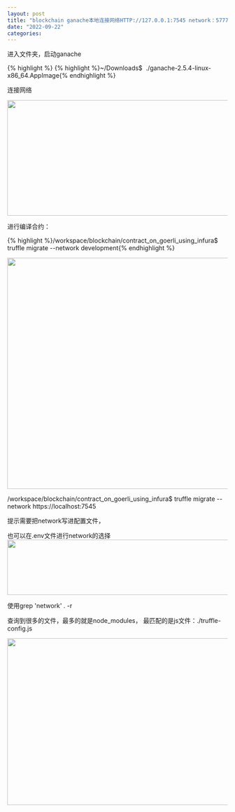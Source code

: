 ```yaml
---
layout: post
title: "blockchain ganache本地连接网络HTTP://127.0.0.1:7545 network：5777"
date: "2022-09-22"
categories: 
---
```

<p>进入文件夹，启动ganache</p>

{% highlight %}
{% highlight %}~/Downloads$&nbsp; ./ganache-2.5.4-linux-x86_64.AppImage{% endhighlight %}

<p>连接网络</p>

<p><img height="264" src="/uploads/ckeditor/pictures/473/image-20220922171331-1.png" width="1129" /></p>

<p>进行编译合约：</p>

<p>{% highlight %}/workspace/blockchain/contract_on_goerli_using_infura$ truffle migrate --network development{% endhighlight %}</p>

<p><img height="528" src="/uploads/ckeditor/pictures/474/image-20220922172221-1.png" width="1920" /></p>

<p>/workspace/blockchain/contract_on_goerli_using_infura$ truffle migrate --network https://localhost:7545</p>

<p>提示需要把network写进配置文件，</p>

<p>也可以在.env文件进行network的选择<img height="126" src="/uploads/ckeditor/pictures/475/image-20220922173747-2.png" width="1005" /></p>

<p>使用grep &#39;network&#39; . -r</p>

<p>查询到很多的文件，最多的就是node_modules， 最匹配的是js文件：./truffle-config.js</p>

<p><img height="381" src="/uploads/ckeditor/pictures/476/image-20220922174244-1.png" width="840" /></p>

<p>&nbsp;</p>

<p>&nbsp;</p>

